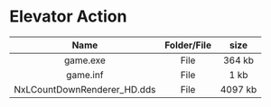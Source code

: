 # Elevator Action

| Name | Folder/File | size |
| :-------: | :------: | :------: |
| game.exe   |  File | 364 kb |
| game.inf   | File | 1 kb |
| NxLCountDownRenderer_HD.dds | File | 4097 kb |
